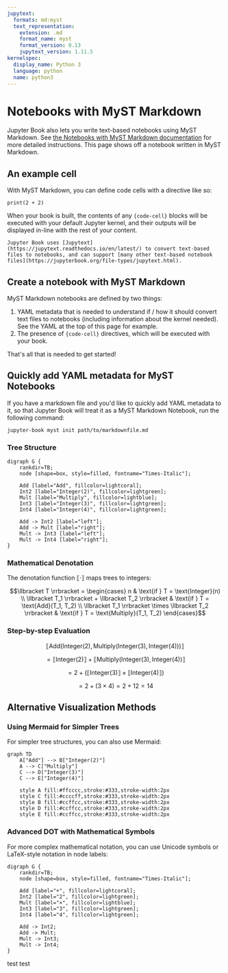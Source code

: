 ```yaml
---
jupytext:
  formats: md:myst
  text_representation:
    extension: .md
    format_name: myst
    format_version: 0.13
    jupytext_version: 1.11.5
kernelspec:
  display_name: Python 3
  language: python
  name: python3
---
```


# Notebooks with MyST Markdown

Jupyter Book also lets you write text-based notebooks using MyST Markdown.
See [the Notebooks with MyST Markdown documentation](https://jupyterbook.org/file-types/myst-notebooks.html) for more detailed instructions.
This page shows off a notebook written in MyST Markdown.

## An example cell

With MyST Markdown, you can define code cells with a directive like so:

```{code-cell}
print(2 + 2)
```

When your book is built, the contents of any `{code-cell}` blocks will be
executed with your default Jupyter kernel, and their outputs will be displayed
in-line with the rest of your content.

```{seealso}
Jupyter Book uses [Jupytext](https://jupytext.readthedocs.io/en/latest/) to convert text-based files to notebooks, and can support [many other text-based notebook files](https://jupyterbook.org/file-types/jupytext.html).
```

## Create a notebook with MyST Markdown

MyST Markdown notebooks are defined by two things:

1. YAML metadata that is needed to understand if / how it should convert text files to notebooks (including information about the kernel needed).
   See the YAML at the top of this page for example.
2. The presence of `{code-cell}` directives, which will be executed with your book.

That's all that is needed to get started!

## Quickly add YAML metadata for MyST Notebooks

If you have a markdown file and you'd like to quickly add YAML metadata to it, so that Jupyter Book will treat it as a MyST Markdown Notebook, run the following command:

```
jupyter-book myst init path/to/markdownfile.md
```





### Tree Structure

```{graphviz}
digraph G {
    rankdir=TB;
    node [shape=box, style=filled, fontname="Times-Italic"];
    
    Add [label="Add", fillcolor=lightcoral];
    Int2 [label="Integer(2)", fillcolor=lightgreen];
    Mult [label="Multiply", fillcolor=lightblue];
    Int3 [label="Integer(3)", fillcolor=lightgreen];
    Int4 [label="Integer(4)", fillcolor=lightgreen];
    
    Add -> Int2 [label="left"];
    Add -> Mult [label="right"];
    Mult -> Int3 [label="left"];
    Mult -> Int4 [label="right"];
}
```

### Mathematical Denotation

The denotation function $\llbracket \cdot \rrbracket$ maps trees to integers:

$$\llbracket T \rrbracket = \begin{cases}
n & \text{if } T = \text{Integer}(n) \\
\llbracket T_1 \rrbracket + \llbracket T_2 \rrbracket & \text{if } T = \text{Add}(T_1, T_2) \\
\llbracket T_1 \rrbracket \times \llbracket T_2 \rrbracket & \text{if } T = \text{Multiply}(T_1, T_2)
\end{cases}$$

### Step-by-step Evaluation

$$\llbracket \text{Add}(\text{Integer}(2), \text{Multiply}(\text{Integer}(3), \text{Integer}(4))) \rrbracket$$

$$= \llbracket \text{Integer}(2) \rrbracket + \llbracket \text{Multiply}(\text{Integer}(3), \text{Integer}(4)) \rrbracket$$

$$= 2 + (\llbracket \text{Integer}(3) \rrbracket \times \llbracket \text{Integer}(4) \rrbracket)$$

$$= 2 + (3 \times 4) = 2 + 12 = 14$$

## Alternative Visualization Methods

### Using Mermaid for Simpler Trees

For simpler tree structures, you can also use Mermaid:

```{mermaid}
graph TD
    A["Add"] --> B["Integer(2)"]
    A --> C["Multiply"]
    C --> D["Integer(3)"]
    C --> E["Integer(4)"]
    
    style A fill:#ffcccc,stroke:#333,stroke-width:2px
    style C fill:#ccccff,stroke:#333,stroke-width:2px
    style B fill:#ccffcc,stroke:#333,stroke-width:2px
    style D fill:#ccffcc,stroke:#333,stroke-width:2px
    style E fill:#ccffcc,stroke:#333,stroke-width:2px
```

### Advanced DOT with Mathematical Symbols

For more complex mathematical notation, you can use Unicode symbols or LaTeX-style notation in node labels:

```{graphviz}
digraph G {
    rankdir=TB;
    node [shape=box, style=filled, fontname="Times-Italic"];
    
    Add [label="+", fillcolor=lightcoral];
    Int2 [label="2", fillcolor=lightgreen];
    Mult [label="×", fillcolor=lightblue];
    Int3 [label="3", fillcolor=lightgreen];
    Int4 [label="4", fillcolor=lightgreen];
    
    Add -> Int2;
    Add -> Mult;
    Mult -> Int3;
    Mult -> Int4;
}
```

test test
